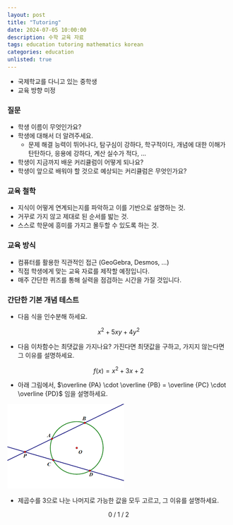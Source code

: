 ```yaml
---
layout: post
title: "Tutoring"
date: 2024-07-05 10:00:00
description: 수학 교육 자료
tags: education tutoring mathematics korean
categories: education
unlisted: true
---
```



- 국제학교를 다니고 있는 중학생
- 교육 방향 미정

### 질문

- 학생 이름이 무엇인가요?
- 학생에 대해서 더 알려주세요.
    - 문제 해결 능력이 뛰어나다, 탐구심이 강하다, 학구적이다, 
    개념에 대한 이해가 탄탄하다, 응용에 강하다, 계산 실수가 적다, ...
- 학생이 지금까지 배운 커리큘럼이 어떻게 되나요?
- 학생이 앞으로 배워야 할 것으로 예상되는 커리큘럼은 무엇인가요?

### 교육 철학

- 지식이 어떻게 연계되는지를 파악하고 이를 기반으로 설명하는 것.
- 거꾸로 가지 않고 제대로 된 순서를 밟는 것.
- 스스로 학문에 흥미를 가지고 몰두할 수 있도록 하는 것.

### 교육 방식

- 컴퓨터를 활용한 직관적인 접근 (GeoGebra, Desmos, ...)
- 직접 학생에게 맞는 교육 자료를 제작할 예정입니다.
- 매주 간단한 퀴즈를 통해 실력을 점검하는 시간을 가질 것입니다.

### 간단한 기본 개념 테스트

- 다음 식을 인수분해 하세요.

$$
x^2+5xy+4y^2
$$

- 다음 이차함수는 최댓값을 가지나요? 가진다면 최댓값을 구하고, 가지지 않는다면 그 이유를 설명하세요.

$$
f(x) =x^2 +3x+2
$$

- 아래 그림에서, $\overline {PA} \cdot \overline {PB} = \overline {PC} \cdot \overline {PD}$ 임을 설명하세요.

![](/assets/img/blog/tutoring/untitled_tutoring_161f0f24f93180678c82c.png)

- 제곱수를 $3$으로 나눈 나머지로 가능한 값을 모두 고르고, 그 이유를 설명하세요.

$$
0\;/\;1\;/\;2
$$
